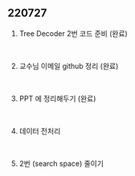 ## 220727

1. Tree Decoder 2번 코드 준비 (완료)

<br>

2. 교수님 이메일 github 정리 (완료)

<br>

3. PPT 에 정리해두기 (완료)

<br>

4. 데이터 전처리

<br>

5. 2번 (search space) 줄이기

<br>